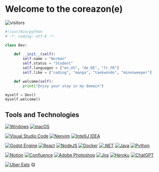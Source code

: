 # Welcome to the coreazon(e)

![visitors](https://visitor-badge.laobi.icu/badge?page_id=coreazon.coreazon)

```python
#!/usr/bin/python
# -*- coding: utf-8 -*-

class Dev:
    
    def __init__(self):
        self.name = "Norman"
        self.status = "Student"
        self.languages = ["en_US", "de_DE", "fr_FR"]
        self.like = ["coding", "manga", "taekwondo", "minesweeper"]

    def welcome(self):
        print("Enjoy your stay in my domain")

myself = Dev()
myself.welcome()
````

## Tools and Technologies

[![Windows](https://custom-icon-badges.demolab.com/badge/Windows-0078D6?logo=windows11&logoColor=white)](#)
[![macOS](https://img.shields.io/badge/macOS-000000?logo=apple&logoColor=F0F0F0)](#)

[![Visual Studio Code](https://custom-icon-badges.demolab.com/badge/Visual%20Studio%20Code-0078d7.svg?logo=vsc&logoColor=white)](#)
[![Neovim](https://img.shields.io/badge/Neovim-57A143?logo=neovim&logoColor=fff)](#)
[![IntelliJ IDEA](https://img.shields.io/badge/IntelliJIDEA-000000.svg?logo=intellij-idea&logoColor=white)](#)

[![Godot Engine](https://img.shields.io/badge/Godot-%23FFFFFF.svg?logo=godot-engine)](#)
[![React](https://img.shields.io/badge/React-%2320232a.svg?logo=react&logoColor=%2361DAFB)](#)
[![NodeJS](https://img.shields.io/badge/Node.js-6DA55F?logo=node.js&logoColor=white)](#)
[![Docker](https://img.shields.io/badge/Docker-2496ED?logo=docker&logoColor=fff)](#)
[![.NET](https://img.shields.io/badge/.NET-512BD4?logo=dotnet&logoColor=fff)](#)
[![Java](https://img.shields.io/badge/Java-%23ED8B00.svg?logo=openjdk&logoColor=white)](#)
[![Python](https://img.shields.io/badge/Python-3776AB?logo=python&logoColor=fff)](#)

[![Notion](https://img.shields.io/badge/Notion-000?logo=notion&logoColor=fff)](#)
[![Confluence](https://img.shields.io/badge/Confluence-172B4D?logo=confluence&logoColor=fff)](#)
[![Adobe Photoshop](https://img.shields.io/badge/Adobe%20Photoshop-31A8FF?logo=Adobe%20Photoshop&logoColor=black)](#)
[![Jira](https://img.shields.io/badge/Jira-0052CC?logo=jira&logoColor=fff)](#)
[![Heroku](https://img.shields.io/badge/Heroku-430098?logo=heroku&logoColor=fffe)](#)
[![ChatGPT](https://img.shields.io/badge/ChatGPT-74aa9c?logo=openai&logoColor=white)](#)

[![Uber Eats](https://img.shields.io/badge/Uber_Eats-5FB709?logo=uber-eats&logoColor=white)](#) 😋